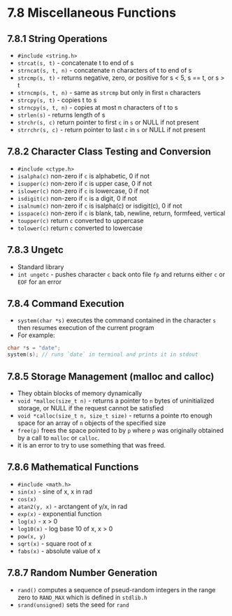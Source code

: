 # 7.8 Miscellaneous Functions

## 7.8.1 String Operations

- `#include <string.h>`
- `strcat(s, t)` - concatenate t to end of s
- `strncat(s, t, n)` - concatenate n characters of t to end of s
- `strcmp(s, t)` - returns negative, zero, or positive for s < 5, s == t, or s > t
- `strncmp(s, t, n)` - same as `strcmp` but only in first `n` characters
- `strcpy(s, t)` - copies t to s
- `strncpy(s, t, n)` - copies at most n characters of t to s
- `strlen(s)` - returns length of s
- `strchr(s, c)` return pointer to first `c` in `s` or NULL if not present
- `strrchr(s, c)` - return pointer to last `c` in `s` or NULL if not present

## 7.8.2 Character Class Testing and Conversion

- `#include <ctype.h>`
- `isalpha(c)` non-zero if `c` is alphabetic, 0 if not
- `isupper(c)` non-zero if `c` is upper case, 0 if not
- `islower(c)` non-zero if `c` is lowercase, 0 if not
- `isdigit(c)` non-zero if `c` is a digit, 0 if not
- `isalnum(c)` non-zero if `c` is isalpha(c) or isdigit(c), 0 if not
- `isspace(c)` non-zero if `c` is blank, tab, newline, return, formfeed, vertical
- `toupper(c)` return `c` converted to uppercase
- `tolower(c)` return `c` converted to lowercase

## 7.8.3 Ungetc

- Standard library
- `int ungetc` - pushes character `c` back onto file `fp` and returns either `c` or `EOF` for an error

## 7.8.4 Command Execution

- `system(char *s)` executes the command contained in the character `s` then resumes execution of the current program
- For example:
```c
char *s = "date";
system(s); // runs `date` in terminal and prints it in stdout
```

## 7.8.5 Storage Management (malloc and calloc)

- They obtain blocks of memory dynamically
- `void *malloc(size_t n)` - returns a pointer to `n` bytes of uninitialized storage, or NULL if the request cannot be satisfied
- `void *calloc(size_t n, size_t size)` - returns a pointe rto enough space for an array of `n` objects of the specified size
- `free(p)` frees the space pointed to by `p` where `p` was originally obtained by a call to `malloc` or `calloc`.
- it is an error to try to use something that was freed.

## 7.8.6 Mathematical Functions

- `#include <math.h>`
- `sin(x)` - sine of x, x in rad
- `cos(x)`
- `atan2(y, x)` - arctangent of y/x, in rad
- `exp(x)` - exponential function
- `log(x)` - x > 0
- `log10(x)` - log base 10 of x, x > 0
- `pow(x, y)`
- `sqrt(x)` - square root of x
- `fabs(x)` - absolute value of x

## 7.8.7 Random Number Generation

- `rand()` computes a sequence of pseud-random integers in the range zero to `RAND_MAX` which is defined in `stdlib.h`
- `srand(unsigned)` sets the seed for `rand`